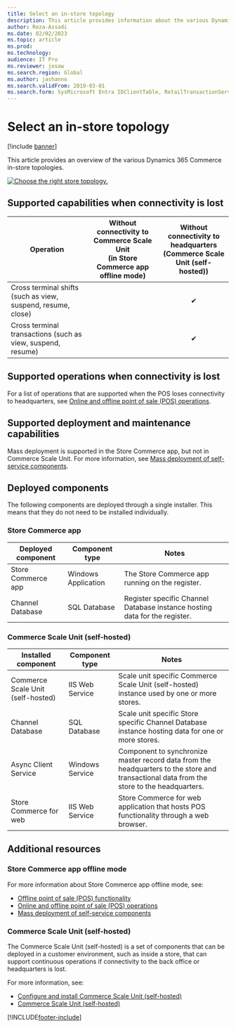 ```yaml
---
title: Select an in-store topology
description: This article provides information about the various Dynamics 365 Commerce in-store topologies.
author: Reza-Assadi
ms.date: 02/02/2023
ms.topic: article
ms.prod: 
ms.technology: 
audience: IT Pro
ms.reviewer: josaw
ms.search.region: Global
ms.author: jashanno
ms.search.validFrom: 2019-03-01
ms.search.form: SysMicrosoft Entra IDClientTable, RetailTransactionServiceProfile
---
```


# Select an in-store topology

[!include [banner](../../includes/banner.md)]

This article provides an overview of the various Dynamics 365 Commerce in-store topologies. 

<a href="/dynamics365/unified-operations/retail/dev-itpro/media/channel/instore/topology.jpg" rel="some text">![Choose the right store topology.](media/CHANNEL/INSTORE/Topology.jpg)</a>

## Supported capabilities when connectivity is lost
| Operation | Without connectivity to Commerce Scale Unit<br>(in Store Commerce app offline mode) | Without connectivity to headquarters<br>(Commerce Scale Unit (self-hosted)) |
| --- | :-: | :-: |
| Cross terminal shifts (such as view, suspend, resume, close) | | ✔ | 
| Cross terminal transactions (such as view, suspend, resume)  | | ✔ |

## Supported operations when connectivity is lost
For a list of operations that are supported when the POS loses connectivity to headquarters, see [Online and offline point of sale (POS) operations](/dynamics365/unified-operations/retail/pos-operations).

## Supported deployment and maintenance capabilities
Mass deployment is supported in the Store Commerce app, but not in Commerce Scale Unit. For more information, see [Mass deployment of self-service components](/dynamics365/unified-operations/retail/dev-itpro/retail-mass-deployment).

## Deployed components
The following components are deployed through a single installer. This means that they do not need to be installed individually.

### Store Commerce app
| Deployed component | Component type | Notes |
| --- | --- | --- |
| Store Commerce app | Windows Application | The Store Commerce app running on the register. |
| Channel Database | SQL Database | Register specific Channel Database instance hosting data for the register.

### Commerce Scale Unit (self-hosted)
| Installed component | Component type | Notes |
| --- | --- | --- |
| Commerce Scale Unit (self-hosted) | IIS Web Service | Scale unit specific Commerce Scale Unit (self-hosted) instance used by one or more stores. |
| Channel Database | SQL Database | Scale unit specific Store specific Channel Database instance hosting data for one or more stores. |
| Async Client Service | Windows Service | Component to synchronize master record data from the headquarters to the store and transactional data from the store to the headquarters. |
| Store Commerce for web | IIS Web Service | Store Commerce for web application that hosts POS functionality through a web browser. |

## Additional resources
### Store Commerce app offline mode
For more information about Store Commerce app offline mode, see:
- [Offline point of sale (POS) functionality](/dynamics365/unified-operations/retail/pos-offline-functionality)
- [Online and offline point of sale (POS) operations](/dynamics365/unified-operations/retail/pos-operations)
- [Mass deployment of self-service components](/dynamics365/unified-operations/retail/dev-itpro/retail-mass-deployment)

### Commerce Scale Unit (self-hosted)
The Commerce Scale Unit (self-hosted) is a set of components that can be deployed in a customer environment, such as inside a store, that can support continuous operations if connectivity to the back office or headquarters is lost. 

For more information, see:
- [Configure and install Commerce Scale Unit (self-hosted)](/dynamics365/unified-operations/retail/dev-itpro/retail-store-scale-unit-configuration-installation)
- [Commerce Scale Unit (self-hosted)](/dynamics365/unified-operations/retail/dev-itpro/retail-store-system-begin)


[!INCLUDE[footer-include](../../includes/footer-banner.md)]